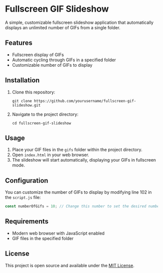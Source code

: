 # Fullscreen GIF Slideshow

A simple, customizable fullscreen slideshow application that automatically displays an unlimited number of GIFs from a single folder.

## Features

- Fullscreen display of GIFs
- Automatic cycling through GIFs in a specified folder
- Customizable number of GIFs to display

## Installation

1. Clone this repository:
   ```
   git clone https://github.com/yourusername/fullscreen-gif-slideshow.git
   ```
2. Navigate to the project directory:
   ```
   cd fullscreen-gif-slideshow
   ```

## Usage

1. Place your GIF files in the `gifs` folder within the project directory.
2. Open `index.html` in your web browser.
3. The slideshow will start automatically, displaying your GIFs in fullscreen mode.

## Configuration

You can customize the number of GIFs to display by modifying line 102 in the `script.js` file:

```javascript
const numberOfGifs = 10; // Change this number to set the desired number of GIFs
```

## Requirements

- Modern web browser with JavaScript enabled
- GIF files in the specified folder

## License

This project is open source and available under the [MIT License](LICENSE).
